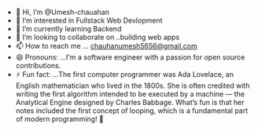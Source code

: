 - 👋 Hi, I’m @Umesh-chauahan
- 👀 I’m interested in Fullstack Web Devlopment
- 🌱 I’m currently learning Backend
- 💞️ I’m looking to collaborate on ..building web apps
- 📫 How to reach me ... chauhanumesh5656@gmail.com
- 😄 Pronouns: ...I'm a software engineer with a passion for open source contributions.
- ⚡ Fun fact: ...The first computer programmer was Ada Lovelace, an English mathematician who lived in the 1800s. She is often credited with writing the first algorithm intended to be executed by a machine — the Analytical Engine designed by Charles Babbage. What’s fun is that her notes included the first concept of looping, which is a fundamental part of modern programming! 🎉

<!---
Umesh-chauahan/Umesh-chauahan is a ✨ special ✨ repository because its `README.md` (this file) appears on your GitHub profile.
You can click the Preview link to take a look at your changes.
--->
